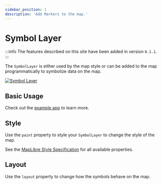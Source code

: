 ```yaml
---
sidebar_position: 1
description: 'Add Markers to the map.'
---
```


# Symbol Layer

:::info
The features described on this site have been added in version `0.1.1`.
:::

The `SymbolLayer` is either used by the map style or can be added to the map
programmatically to symbolize data on the map.

[![Symbol Layer](/img/layers/symbol_layer.jpg)](/demo/#/layers/symbol)

## Basic Usage

Check out
the [example app](https://github.com/josxha/flutter-maplibre/blob/main/example/lib/layers_symbol_page.dart)
to learn more.

## Style

Use the `paint` property to style your `SymbolLayer` to change the style of the
map.

See
the [MapLibre Style Specification](https://maplibre.org/maplibre-style-spec/layers/#symbol)
for all available properties.

## Layout

Use the `layout` property to change how the symbols
behave on the map.